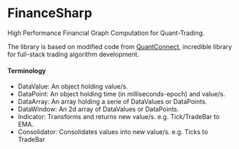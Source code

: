 # FinanceSharp
High Performance Financial Graph Computation for Quant-Trading.

The library is based on modified code from [QuantConnect](https://github.com/QuantConnect/Lean), incredible library for full-stack trading algorithm development.


#### Terminology
- DataValue: An object holding value/s.
- DataPoint: An object holding time (in milliseconds-epoch) and value/s.
- DataArray: An array holding a serie of DataValues or DataPoints.
- DataWindow: An 2d array of DataValues or DataPoints.
- Indicator: Transforms and returns new value/s. e.g. Tick/TradeBar to EMA.
- Consolidator: Consolidates values into new value/s. e.g. Ticks to TradeBar